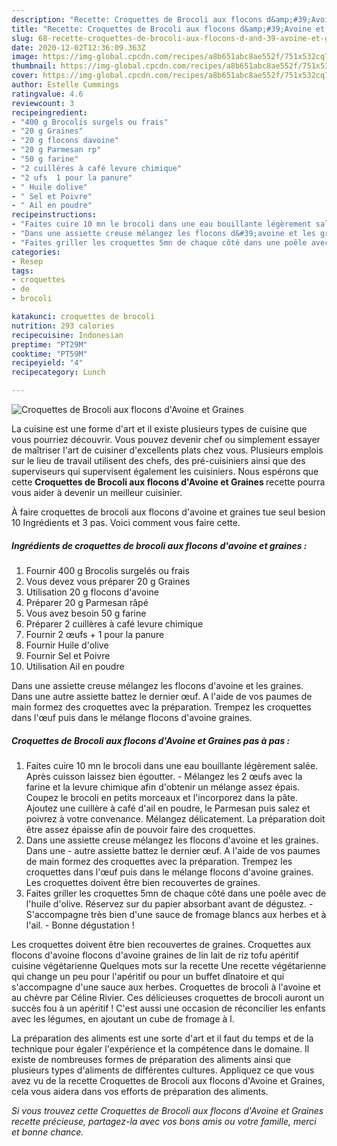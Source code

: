 ```yaml
---
description: "Recette: Croquettes de Brocoli aux flocons d&amp;#39;Avoine et Graines"
title: "Recette: Croquettes de Brocoli aux flocons d&amp;#39;Avoine et Graines"
slug: 68-recette-croquettes-de-brocoli-aux-flocons-d-and-39-avoine-et-graines
date: 2020-12-02T12:36:09.363Z
image: https://img-global.cpcdn.com/recipes/a8b651abc8ae552f/751x532cq70/croquettes-de-brocoli-aux-flocons-davoine-et-graines-photo-principale-de-la-recette.jpg
thumbnail: https://img-global.cpcdn.com/recipes/a8b651abc8ae552f/751x532cq70/croquettes-de-brocoli-aux-flocons-davoine-et-graines-photo-principale-de-la-recette.jpg
cover: https://img-global.cpcdn.com/recipes/a8b651abc8ae552f/751x532cq70/croquettes-de-brocoli-aux-flocons-davoine-et-graines-photo-principale-de-la-recette.jpg
author: Estelle Cummings
ratingvalue: 4.6
reviewcount: 3
recipeingredient:
- "400 g Brocolis surgels ou frais"
- "20 g Graines"
- "20 g flocons davoine"
- "20 g Parmesan rp"
- "50 g farine"
- "2 cuillères à café levure chimique"
- "2 ufs  1 pour la panure"
- " Huile dolive"
- " Sel et Poivre"
- " Ail en poudre"
recipeinstructions:
- "Faites cuire 10 mn le brocoli dans une eau bouillante légèrement salée. Après cuisson laissez bien égoutter. Mélangez les 2 œufs avec la farine et la levure chimique afin d&#39;obtenir un mélange assez épais. Coupez le brocoli en petits morceaux et l&#39;incorporez dans la pâte. Ajoutez une cuillère à café d&#39;ail en poudre, le Parmesan puis salez et poivrez à votre convenance. Mélangez délicatement. La préparation doit être assez épaisse afin de pouvoir faire des croquettes."
- "Dans une assiette creuse mélangez les flocons d&#39;avoine et les graines. Dans une autre assiette battez le dernier œuf. A l&#39;aide de vos paumes de main formez des croquettes avec la préparation. Trempez les croquettes dans l&#39;œuf puis dans le mélange flocons d&#39;avoine graines. Les croquettes doivent être bien recouvertes de graines."
- "Faites griller les croquettes 5mn de chaque côté dans une poêle avec de l&#39;huile d&#39;olive. Réservez sur du papier absorbant avant de dégustez. S&#39;accompagne très bien d&#39;une sauce de fromage blancs aux herbes et à l&#39;ail. Bonne dégustation !"
categories:
- Resep
tags:
- croquettes
- de
- brocoli

katakunci: croquettes de brocoli 
nutrition: 293 calories
recipecuisine: Indonesian
preptime: "PT29M"
cooktime: "PT59M"
recipeyield: "4"
recipecategory: Lunch

---
```



![Croquettes de Brocoli aux flocons d&#39;Avoine et Graines](https://img-global.cpcdn.com/recipes/a8b651abc8ae552f/751x532cq70/croquettes-de-brocoli-aux-flocons-davoine-et-graines-photo-principale-de-la-recette.jpg)

La cuisine est une forme d'art et il existe plusieurs types de cuisine que vous pourriez découvrir. Vous pouvez devenir chef ou simplement essayer de maîtriser l'art de cuisiner d'excellents plats chez vous. Plusieurs emplois sur le lieu de travail utilisent des chefs, des pré-cuisiniers ainsi que des superviseurs qui supervisent également les cuisiniers. Nous espérons que cette <strong> Croquettes de Brocoli aux flocons d&#39;Avoine et Graines </strong> recette pourra vous aider à devenir un meilleur cuisinier.

<!--inarticleads1-->

À faire croquettes de brocoli aux flocons d&#39;avoine et graines tue seul besion 10 Ingrédients et 3 pas. Voici comment vous faire cette.

##### Ingrédients de croquettes de brocoli aux flocons d&#39;avoine et graines :

1. Fournir 400 g Brocolis surgelés ou frais
1. Vous devez vous préparer 20 g Graines
1. Utilisation 20 g flocons d&#39;avoine
1. Préparer 20 g Parmesan râpé
1. Vous avez besoin 50 g farine
1. Préparer 2 cuillères à café levure chimique
1. Fournir 2 œufs + 1 pour la panure
1. Fournir  Huile d&#39;olive
1. Fournir  Sel et Poivre
1. Utilisation  Ail en poudre


Dans une assiette creuse mélangez les flocons d&#39;avoine et les graines. Dans une autre assiette battez le dernier œuf. A l&#39;aide de vos paumes de main formez des croquettes avec la préparation. Trempez les croquettes dans l&#39;œuf puis dans le mélange flocons d&#39;avoine graines. 

<!--inarticleads2-->

##### Croquettes de Brocoli aux flocons d&#39;Avoine et Graines pas à pas :

1. Faites cuire 10 mn le brocoli dans une eau bouillante légèrement salée. Après cuisson laissez bien égoutter. - Mélangez les 2 œufs avec la farine et la levure chimique afin d&#39;obtenir un mélange assez épais. Coupez le brocoli en petits morceaux et l&#39;incorporez dans la pâte. Ajoutez une cuillère à café d&#39;ail en poudre, le Parmesan puis salez et poivrez à votre convenance. Mélangez délicatement. La préparation doit être assez épaisse afin de pouvoir faire des croquettes.
1. Dans une assiette creuse mélangez les flocons d&#39;avoine et les graines. Dans une - autre assiette battez le dernier œuf. A l&#39;aide de vos paumes de main formez des croquettes avec la préparation. Trempez les croquettes dans l&#39;œuf puis dans le mélange flocons d&#39;avoine graines. Les croquettes doivent être bien recouvertes de graines.
1. Faites griller les croquettes 5mn de chaque côté dans une poêle avec de l&#39;huile d&#39;olive. Réservez sur du papier absorbant avant de dégustez. - S&#39;accompagne très bien d&#39;une sauce de fromage blancs aux herbes et à l&#39;ail. - Bonne dégustation !


Les croquettes doivent être bien recouvertes de graines. Croquettes aux flocons d&#39;avoine flocons d&#39;avoine graines de lin lait de riz tofu apéritif cuisine végétarienne Quelques mots sur la recette Une recette végétarienne qui change un peu pour l&#39;apéritif ou pour un buffet dînatoire et qui s&#39;accompagne d&#39;une sauce aux herbes. Croquettes de brocoli à l&#39;avoine et au chèvre par Céline Rivier. Ces délicieuses croquettes de brocoli auront un succès fou à un apéritif ! C&#39;est aussi une occasion de réconcilier les enfants avec les légumes, en ajoutant un cube de fromage à l. 

<!--inarticleads1-->

<p>
La préparation des aliments est une sorte d'art et il faut du temps et de la technique pour égaler l'expérience et la compétence dans le domaine. Il existe de nombreuses formes de préparation des aliments ainsi que plusieurs types d'aliments de différentes cultures. Appliquez ce que vous avez vu de la recette Croquettes de Brocoli aux flocons d&#39;Avoine et Graines, cela vous aidera dans vos efforts de préparation des aliments.
</p>

<p>
<i>Si vous trouvez cette Croquettes de Brocoli aux flocons d&#39;Avoine et Graines recette précieuse, partagez-la avec vos bons amis ou votre famille, merci et bonne chance.</i>
</p>
